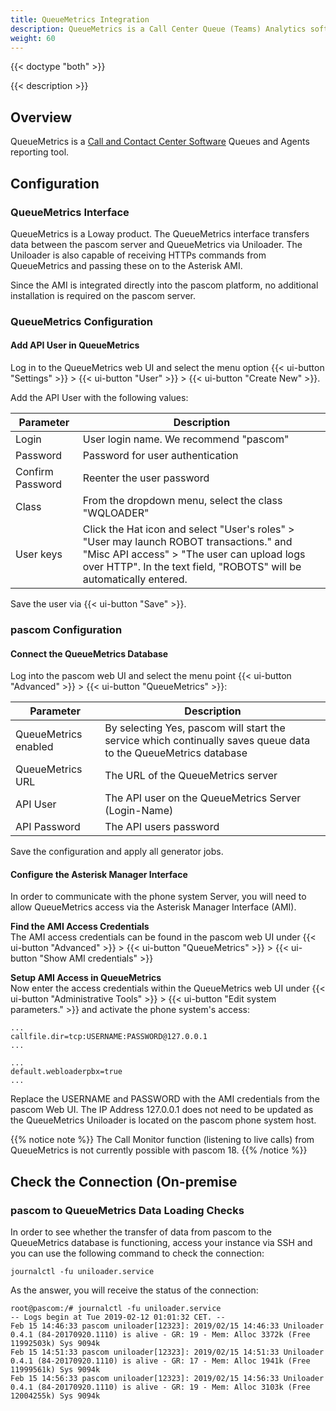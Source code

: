 ```yaml
---
title: QueueMetrics Integration
description: QueueMetrics is a Call Center Queue (Teams) Analytics software.
weight: 60
---
```


{{< doctype "both"  >}}

{{< description >}}

## Overview

QueueMetrics is a [Call and Contact Center Software](https://www.pascom.net/en/call-center/ "pascom Contact Center Solutions") Queues and Agents reporting tool. 

## Configuration

### QueueMetrics Interface

QueueMetrics is a Loway product. The QueueMetrics interface transfers data between the pascom server and QueueMetrics via Uniloader. The Uniloader is also capable of receiving HTTPs commands from QueueMetrics and passing these on to the Asterisk AMI. 

Since the AMI is integrated directly into the pascom platform, no additional installation is required on the pascom server.

### QueueMetrics Configuration

#### Add API User in QueueMetrics

Log in to the QueueMetrics web UI and select the menu option {{< ui-button "Settings" >}} > {{< ui-button "User" >}} > {{< ui-button "Create New" >}}.

Add the API User with the following values:

|Parameter|Description|
|---------|---------|
|Login|User login name. We recommend "pascom"|
|Password|Password for user authentication|
|Confirm Password|Reenter the user password|
|Class|From the dropdown menu, select the class "WQLOADER" |
|User keys| Click the Hat icon and select "User's roles" > "User may launch ROBOT transactions." and "Misc API access" > "The user can upload logs over HTTP". In the text field, "ROBOTS" will be automatically entered.|

Save the user via {{< ui-button "Save" >}}.

### pascom Configuration

#### Connect the QueueMetrics Database

Log into the pascom web UI and select the menu point {{< ui-button "Advanced" >}} > {{< ui-button "QueueMetrics" >}}:

|Parameter|Description|
|---------|---------|
|QueueMetrics enabled| By selecting Yes, pascom will start the service which continually saves queue data to the QueueMetrics database|
|QueueMetrics URL|The URL of the QueueMetrics server|
|API User|The API user on the QueueMetrics Server (Login-Name)|
|API Password|The API users password|

Save the configuration and apply all generator jobs.

#### Configure the Asterisk Manager Interface

In order to communicate with the phone system Server, you will need to allow QueueMetrics access via the Asterisk Manager Interface (AMI).

**Find the AMI Access Credentials**       
The AMI access credentials can be found in the pascom web UI under {{< ui-button "Advanced" >}} > {{< ui-button "QueueMetrics" >}} > {{< ui-button "Show AMI credentials" >}}

**Setup AMI Access in QueueMetrics**      
Now enter the access credentials within the QueueMetrics web UI under {{< ui-button "Administrative Tools" >}} > {{< ui-button "Edit system parameters." >}} and activate the phone system's access:


    ...
    callfile.dir=tcp:USERNAME:PASSWORD@127.0.0.1
    ...

    ...
    default.webloaderpbx=true
    ...


Replace the USERNAME and PASSWORD with the AMI credentials from the pascom Web UI. The IP Address 127.0.0.1 does not need to be updated as the QueueMetrics Uniloader is located on the pascom phone system host.


{{% notice note %}}
The Call Monitor function (listening to live calls) from QueueMetrics is not currently possible with pascom 18. 
{{% /notice %}}

## Check the Connection (On-premise

### pascom to QueueMetrics Data Loading Checks

In order to see whether the transfer of data from pascom to the QueueMetrics database is functioning, access your instance via SSH and you can use the following command to check the connection:

    journalctl -fu uniloader.service


As the answer, you will receive the status of the connection:


    root@pascom:/# journalctl -fu uniloader.service            
    -- Logs begin at Tue 2019-02-12 01:01:32 CET. --
    Feb 15 14:46:33 pascom uniloader[12323]: 2019/02/15 14:46:33 Uniloader 0.4.1 (84-20170920.1110) is alive - GR: 19 - Mem: Alloc 3372k (Free 11992503k) Sys 9094k
    Feb 15 14:51:33 pascom uniloader[12323]: 2019/02/15 14:51:33 Uniloader 0.4.1 (84-20170920.1110) is alive - GR: 17 - Mem: Alloc 1941k (Free 11999561k) Sys 9094k
    Feb 15 14:56:33 pascom uniloader[12323]: 2019/02/15 14:56:33 Uniloader 0.4.1 (84-20170920.1110) is alive - GR: 19 - Mem: Alloc 3103k (Free 12004255k) Sys 9094k

